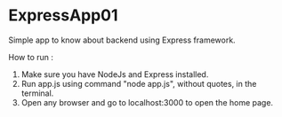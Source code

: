 # ExpressApp01
Simple app to know about backend using Express framework.

How to run : 
1. Make sure you have NodeJs and Express installed.
2. Run app.js using command "node app.js", without quotes, in the terminal.
3. Open any browser and go to localhost:3000 to open the home page.
